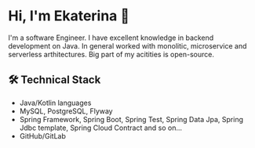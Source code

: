 # Hi, I'm Ekaterina 👋
I'm a software Engineer. I have excellent knowledge in backend development on Java.
In general worked with monolitic, microservice and serverless arthitectures. Big part of my acitities is open-source.

## 🛠 Technical Stack
*   Java/Kotlin languages
*   MySQL, PostgreSQL, Flyway
*   Spring Framework, Spring Boot, Spring Test, Spring Data Jpa, Spring Jdbc template, Spring Cloud Contract and so on...
*   GitHub/GitLab

<!--
**Kondratyyeva/Kondratyyeva** is a ✨ _special_ ✨ repository because its `README.md` (this file) appears on your GitHub profile.

Here are some ideas to get you started:

- 🔭 I’m currently working on ...
- 🌱 I’m currently learning ...
- 👯 I’m looking to collaborate on ...
- 🤔 I’m looking for help with ...
- 💬 Ask me about ...
- 📫 How to reach me: ...
- 😄 Pronouns: ...
- ⚡ Fun fact: ...
-->
